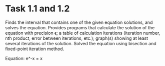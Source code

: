 # Task 1.1 and 1.2

Finds the interval that contains one of the given equation
solutions, and solves the equation. Provides programs that calculate the solution of the equation with precision ϵ; a table of calculation iterations (iteration number, nth product, error between iterations, etc.); graph(s) showing at least several iterations of the solution. Solved the equation using bisection and fixed-point iteration method.

Equation: e^-x = x
